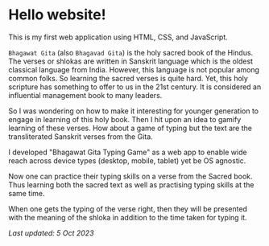 # Hello website!

This is my first web application using HTML, CSS, and JavaScript.

`Bhagawat Gita` (also `Bhagavad Gita`) is the holy sacred book of the Hindus. The verses or shlokas are written in Sanskrit language which is the oldest classical language from India. However, this language is not popular among common folks. So learning the sacred verses is quite hard. Yet, this holy scripture has something to offer to us in the 21st century. It is considered an influential management book to many leaders. 

So I was wondering on how to make it interesting for younger generation to engage in learning of this holy book. Then I hit upon an idea to gamify learning of these verses. How about a game of typing but the text are the transliterated Sanskrit verses from the Gita.

I developed "Bhagawat Gita Typing Game" as a web app to enable wide reach across device types (desktop, mobile, tablet) yet be OS agnostic. 

Now one can practice their typing skills on a verse from the Sacred book. Thus learning both the sacred text as well as practising typing skills at the same time. 

When one gets the typing of the verse right, then they will be presented with the meaning of the shloka in addition to the time taken for typing it.

_Last updated: 5 Oct 2023_
